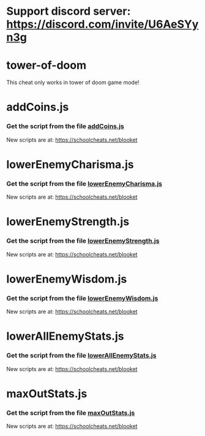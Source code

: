 # Support discord server: https://discord.com/invite/U6AeSYyn3g

# tower-of-doom

This cheat only works in tower of doom game mode!

# addCoins.js

### Get the script from the file [addCoins.js](https://raw.githubusercontent.com/glixzzy/blooket-hack/main/tower-of-doom/addCoins.js)

New scripts are at:
https://schoolcheats.net/blooket


# lowerEnemyCharisma.js

### Get the script from the file [lowerEnemyCharisma.js](https://raw.githubusercontent.com/glixzzy/blooket-hack/main/tower-of-doom/lowerEnemyCharisma.js)

New scripts are at:
https://schoolcheats.net/blooket


# lowerEnemyStrength.js

### Get the script from the file [lowerEnemyStrength.js](https://raw.githubusercontent.com/glixzzy/blooket-hack/main/tower-of-doom/lowerEnemyStrength.js)

New scripts are at:
https://schoolcheats.net/blooket


# lowerEnemyWisdom.js

### Get the script from the file [lowerEnemyWisdom.js](https://raw.githubusercontent.com/glixzzy/blooket-hack/main/tower-of-doom/lowerEnemyWisdom.js)

New scripts are at:
https://schoolcheats.net/blooket


# lowerAllEnemyStats.js

### Get the script from the file [lowerAllEnemyStats.js](https://raw.githubusercontent.com/glixzzy/blooket-hack/main/tower-of-doom/lowerAllEnemyStats.js)

New scripts are at:
https://schoolcheats.net/blooket

# maxOutStats.js

### Get the script from the file [maxOutStats.js](https://raw.githubusercontent.com/glixzzy/blooket-hack/main/tower-of-doom/maxOutStats.js)

New scripts are at:
https://schoolcheats.net/blooket
